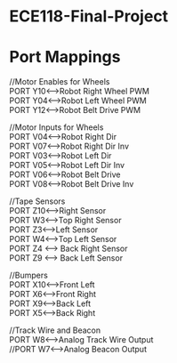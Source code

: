 # ECE118-Final-Project
# Port Mappings

//Motor Enables for Wheels <br />
PORT Y10<-->Robot Right Wheel PWM <br />
PORT Y04<-->Robot Left Wheel PWM <br />
PORT Y12<-->Robot Belt Drive PWM <br />

//Motor Inputs for Wheels <br />
PORT V04<-->Robot Right Dir <br />
PORT V07<-->Robot Right Dir Inv <br />
PORT V03<-->Robot Left Dir <br />
PORT V05<-->Robot Left Dir Inv <br />
PORT V06<-->Robot Belt Drive <br />
PORT V08<-->Robot Belt Drive Inv <br />

//Tape Sensors <br />
PORT Z10<-->Right Sensor <br />
PORT W3<-->Top Right Sensor <br />
PORT Z3<-->Left Sensor <br />
PORT W4<-->Top Left Sensor <br />
PORT Z4 <--> Back Right Sensor <br />
PORT Z9 <--> Back Left Sensor <br />

//Bumpers <br />
PORT X10<-->Front Left <br />
PORT X6<-->Front Right <br />
PORT X9<-->Back Left <br />
PORT X5<-->Back Right <br />

//Track Wire and Beacon </br>
PORT W8<-->Analog Track Wire Output <br/>
//PORT W7<-->Analog Beacon Output <br/>
